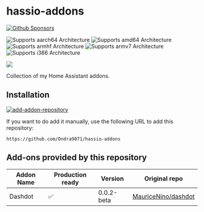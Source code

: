 # hassio-addons
[![Github Sponsors](https://img.shields.io/badge/GitHub%20Sponsors-30363D?&logo=GitHub-Sponsors&logoColor=EA4AAA)](https://github.com/sponsors/Ondra9071)

![Supports aarch64 Architecture][aarch64-shield]
![Supports amd64 Architecture][amd64-shield]
![Supports armhf Architecture][armhf-shield]
![Supports armv7 Architecture][armv7-shield]
![Supports i386 Architecture][i386-shield]

<a href="https://www.buymeacoffee.com/ondra907"><img src="https://img.buymeacoffee.com/button-api/?text=Buy me a coffee&emoji=☕&slug=ondra907&button_colour=FFDD00&font_colour=000000&font_family=Poppins&outline_colour=000000&coffee_colour=ffffff" /></a>

Collection of my Home Assistant addons.

## Installation
[![add-addon-repository](https://camo.githubusercontent.com/30d41447c8fdefec56880fcce608c09f79c1aaae8f38af261f7817ac0392e421/68747470733a2f2f6d792e686f6d652d617373697374616e742e696f2f6261646765732f73757065727669736f725f6164645f6164646f6e5f7265706f7369746f72792e737667)](https://my.home-assistant.io/redirect/supervisor_add_addon_repository/?repository_url=https://github.com/Ondra9071/hassio-addons)

If you want to do add it manually, use the following URL to add this repository:
```
https://github.com/Ondra9071/hassio-addons
```
## Add-ons provided by this repository
| Addon Name  | Production ready | Version | Original repo
| -------- | ---- | ------------ | ------- |
| Dashdot  | ✅  | 0.0.2-beta | [MauriceNino/dashdot](https://github.com/MauriceNino/dashdot)

<!--
assets
-->

[aarch64-shield]: https://img.shields.io/badge/aarch64-yes-green.svg
[amd64-shield]: https://img.shields.io/badge/amd64-yes-green.svg
[armhf-shield]: https://img.shields.io/badge/armhf-yes-green.svg
[armv7-shield]: https://img.shields.io/badge/armv7-yes-green.svg
[i386-shield]: https://img.shields.io/badge/i386-yes-green.svg

